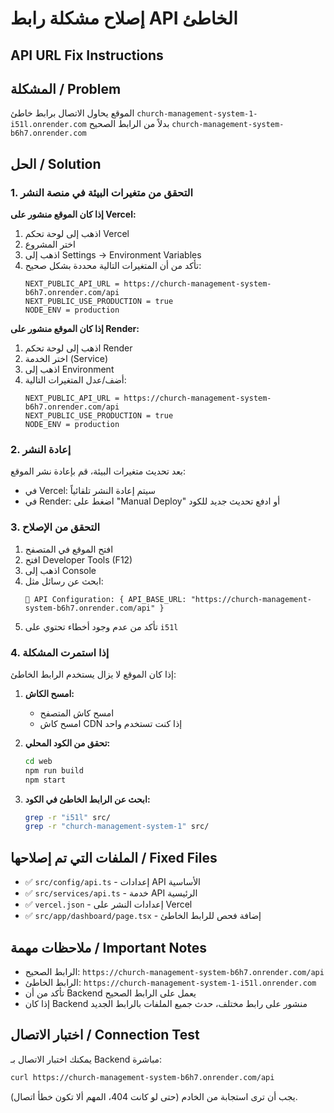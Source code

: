 # إصلاح مشكلة رابط API الخاطئ
## API URL Fix Instructions

## المشكلة / Problem
الموقع يحاول الاتصال برابط خاطئ `church-management-system-1-i51l.onrender.com` بدلاً من الرابط الصحيح `church-management-system-b6h7.onrender.com`

## الحل / Solution

### 1. التحقق من متغيرات البيئة في منصة النشر
**إذا كان الموقع منشور على Vercel:**
1. اذهب إلى لوحة تحكم Vercel
2. اختر المشروع
3. اذهب إلى Settings → Environment Variables
4. تأكد من أن المتغيرات التالية محددة بشكل صحيح:
   ```
   NEXT_PUBLIC_API_URL = https://church-management-system-b6h7.onrender.com/api
   NEXT_PUBLIC_USE_PRODUCTION = true
   NODE_ENV = production
   ```

**إذا كان الموقع منشور على Render:**
1. اذهب إلى لوحة تحكم Render
2. اختر الخدمة (Service)
3. اذهب إلى Environment
4. أضف/عدل المتغيرات التالية:
   ```
   NEXT_PUBLIC_API_URL = https://church-management-system-b6h7.onrender.com/api
   NEXT_PUBLIC_USE_PRODUCTION = true
   NODE_ENV = production
   ```

### 2. إعادة النشر
بعد تحديث متغيرات البيئة، قم بإعادة نشر الموقع:
- في Vercel: سيتم إعادة النشر تلقائياً
- في Render: اضغط على "Manual Deploy" أو ادفع تحديث جديد للكود

### 3. التحقق من الإصلاح
1. افتح الموقع في المتصفح
2. افتح Developer Tools (F12)
3. اذهب إلى Console
4. ابحث عن رسائل مثل:
   ```
   🔧 API Configuration: { API_BASE_URL: "https://church-management-system-b6h7.onrender.com/api" }
   ```
5. تأكد من عدم وجود أخطاء تحتوي على `i51l`

### 4. إذا استمرت المشكلة
إذا كان الموقع لا يزال يستخدم الرابط الخاطئ:

1. **امسح الكاش:**
   - امسح كاش المتصفح
   - امسح كاش CDN إذا كنت تستخدم واحد

2. **تحقق من الكود المحلي:**
   ```bash
   cd web
   npm run build
   npm start
   ```

3. **ابحث عن الرابط الخاطئ في الكود:**
   ```bash
   grep -r "i51l" src/
   grep -r "church-management-system-1" src/
   ```

## الملفات التي تم إصلاحها / Fixed Files
- ✅ `src/config/api.ts` - إعدادات API الأساسية
- ✅ `src/services/api.ts` - خدمة API الرئيسية  
- ✅ `vercel.json` - إعدادات النشر على Vercel
- ✅ `src/app/dashboard/page.tsx` - إضافة فحص للرابط الخاطئ

## ملاحظات مهمة / Important Notes
- الرابط الصحيح: `https://church-management-system-b6h7.onrender.com/api`
- الرابط الخاطئ: `https://church-management-system-1-i51l.onrender.com`
- تأكد من أن Backend يعمل على الرابط الصحيح
- إذا كان Backend منشور على رابط مختلف، حدث جميع الملفات بالرابط الجديد

## اختبار الاتصال / Connection Test
يمكنك اختبار الاتصال بـ Backend مباشرة:
```bash
curl https://church-management-system-b6h7.onrender.com/api
```

يجب أن ترى استجابة من الخادم (حتى لو كانت 404، المهم ألا تكون خطأ اتصال).
